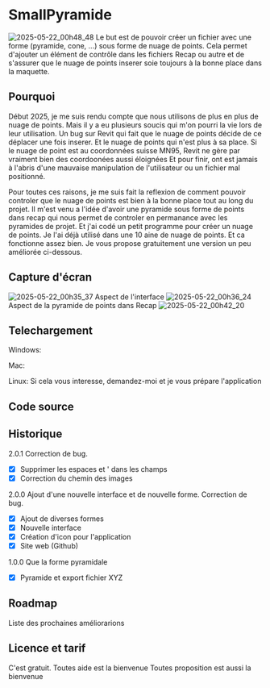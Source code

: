 # SmallPyramide

![2025-05-22_00h48_48](https://github.com/user-attachments/assets/170dd05f-cfb0-445b-8656-3cb35de295f6)
Le but est de pouvoir créer un fichier avec une forme (pyramide, cone, ...) sous forme de nuage de points.
Cela permet d'ajouter un élément de contrôle dans les fichiers Recap ou autre et de s'assurer que le nuage de points inserer soie toujours à la bonne place dans la maquette.

## Pourquoi
Début 2025, je me suis rendu compte que nous utilisons de plus en plus de nuage de points. Mais il y a eu plusieurs soucis qui m'on pourri la vie lors de leur utilisation.
Un bug sur Revit qui fait que le nuage de points décide de ce déplacer une fois inserer. Et le nuage de points qui n'est plus à sa place.
Si le nuage de point est au coordonnées suisse MN95, Revit ne gère par vraiment bien des coordoonées aussi éloignées
Et pour finir, ont est jamais à l'abris d'une mauvaise manipulation de l'utilisateur ou un fichier mal positionné.

Pour toutes ces raisons, je me suis fait la reflexion de comment pouvoir controler que le nuage de points est bien à la bonne place tout au long du projet.
Il m'est venu a l'idée d'avoir une pyramide sous forme de points dans recap qui nous permet de controler en permanance avec les pyramides de projet. Et j'ai codé un petit programme pour créer un nuage de points.
Je l'ai déjà utilisé dans une 10 aine de nuage de points. Et ca fonctionne assez bien.
Je vous propose gratuitement une version un peu améliorée ci-dessous.

## Capture d'écran

![2025-05-22_00h35_37](https://github.com/user-attachments/assets/f2afa6d8-a950-42fa-88cf-ade1f3cd1341)
Aspect de l'interface
![2025-05-22_00h36_24](https://github.com/user-attachments/assets/30eb7636-9938-4984-8aa0-6c66de723e8f)
Aspect de la pyramide de points dans Recap
![2025-05-22_00h42_20](https://github.com/user-attachments/assets/bc86ff27-7a0b-4d1d-a924-e57fe0588a54)



## Telechargement
Windows:

Mac:

Linux: Si cela vous interesse, demandez-moi et je vous prépare l'application

## Code source


## Historique
2.0.1 Correction de bug.
- [x] Supprimer les espaces et ' dans les champs
- [x] Correction du chemin des images

2.0.0  Ajout d'une nouvelle interface et de nouvelle forme. Correction de bug.
- [x] Ajout de diverses formes
- [x] Nouvelle interface
- [x] Création d'icon pour l'application
- [x] Site web (Github)

1.0.0  Que la forme pyramidale
- [x] Pyramide et export fichier XYZ

## Roadmap
Liste des prochaines améliorarions


## Licence et tarif
C'est gratuit.
Toutes aide est la bienvenue
Toutes proposition est aussi la bienvenue
